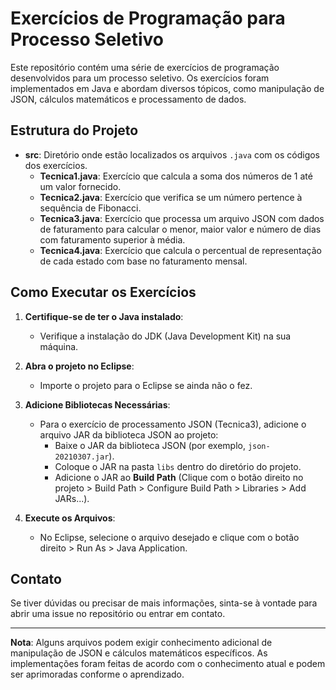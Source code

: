 # Exercícios de Programação para Processo Seletivo

Este repositório contém uma série de exercícios de programação desenvolvidos para um processo seletivo. Os exercícios foram implementados em Java e abordam diversos tópicos, como manipulação de JSON, cálculos matemáticos e processamento de dados.

## Estrutura do Projeto

- **src**: Diretório onde estão localizados os arquivos `.java` com os códigos dos exercícios.
  - **Tecnica1.java**: Exercício que calcula a soma dos números de 1 até um valor fornecido.
  - **Tecnica2.java**: Exercício que verifica se um número pertence à sequência de Fibonacci.
  - **Tecnica3.java**: Exercício que processa um arquivo JSON com dados de faturamento para calcular o menor, maior valor e número de dias com faturamento superior à média.
  - **Tecnica4.java**: Exercício que calcula o percentual de representação de cada estado com base no faturamento mensal.

## Como Executar os Exercícios

1. **Certifique-se de ter o Java instalado**:
   - Verifique a instalação do JDK (Java Development Kit) na sua máquina.

2. **Abra o projeto no Eclipse**:
   - Importe o projeto para o Eclipse se ainda não o fez.

3. **Adicione Bibliotecas Necessárias**:
   - Para o exercício de processamento JSON (Tecnica3), adicione o arquivo JAR da biblioteca JSON ao projeto:
     - Baixe o JAR da biblioteca JSON (por exemplo, `json-20210307.jar`).
     - Coloque o JAR na pasta `libs` dentro do diretório do projeto.
     - Adicione o JAR ao **Build Path** (Clique com o botão direito no projeto > Build Path > Configure Build Path > Libraries > Add JARs...).

4. **Execute os Arquivos**:
   - No Eclipse, selecione o arquivo desejado e clique com o botão direito > Run As > Java Application.

## Contato

Se tiver dúvidas ou precisar de mais informações, sinta-se à vontade para abrir uma issue no repositório ou entrar em contato.

---

**Nota**: Alguns arquivos podem exigir conhecimento adicional de manipulação de JSON e cálculos matemáticos específicos. As implementações foram feitas de acordo com o conhecimento atual e podem ser aprimoradas conforme o aprendizado.

